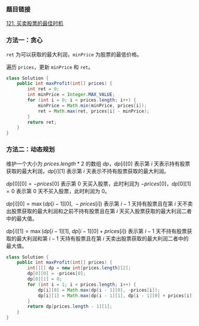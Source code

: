 ### 题目链接
[121. 买卖股票的最佳时机](https://leetcode.cn/problems/best-time-to-buy-and-sell-stock)

### 方法一：贪心
`ret` 为可以获取的最大利润，`minPrice` 为股票的最低价格。

遍历 `prices`，更新 `minPrice` 和 `ret`。

```Java
class Solution {
    public int maxProfit(int[] prices) {
        int ret = 0;
        int minPrice = Integer.MAX_VALUE;
        for (int i = 0; i < prices.length; i++) {
            minPrice = Math.min(minPrice, prices[i]);
            ret = Math.max(ret, prices[i] - minPrice);
        }
        return ret;
    }
}
```

### 方法二：动态规划
维护一个大小为 $prices.length * 2$ 的数组 $dp$，$dp[i][0]$ 表示第 $i$ 天表示持有股票获取的最大利润，$dp[i][1]$ 表示第 $i$ 天表示不持有股票获取的最大利润。

$dp[0][0] = -prices[0]$ 表示第 $0$ 天买入股票，此时利润为 $-prices[0]$，$dp[0][1] = 0$ 表示第 $0$ 天不买入股票，此时利润为 $0$。

$dp[i][0] = \max(dp[i - 1][0], \ -prices[i])$ 表示第 $i - 1$ 天持有股票且在第 $i$ 天不卖出股票获取的最大利润和之前不持有股票且在第 $i$ 天买入股票获取的最大利润二者中的最大值。

$dp[i][1] = \max(dp[i - 1][1], \ dp[i - 1][0] + prices[i])$ 表示第 $i - 1$ 天不持有股票获取的最大利润和第 $i - 1$ 天持有股票且在第 $i$ 天卖出股票获取的最大利润二者中的最大值。

```Java
class Solution {
    public int maxProfit(int[] prices) {
        int[][] dp = new int[prices.length][2];
        dp[0][0] = -prices[0];
        dp[0][1] = 0;
        for (int i = 1; i < prices.length; i++) {
            dp[i][0] = Math.max(dp[i - 1][0], -prices[i]);
            dp[i][1] = Math.max(dp[i - 1][1], dp[i - 1][0] + prices[i]);
        }
        return dp[prices.length - 1][1];
    }
}
```